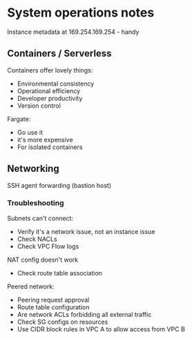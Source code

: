 # System operations notes
Instance metadata at 169.254.169.254 - handy

## Containers / Serverless

Containers offer lovely things:
- Environmental consistency
- Operational efficiency
- Developer productivity
- Version control

Fargate:
- Go use it
- it's more expensive
- For isolated containers

## Networking

SSH agent forwarding (bastion host)

### Troubleshooting

Subnets can't connect:
- Verify it's a network issue, not an instance issue
- Check NACLs
- Check VPC Flow logs

NAT config doesn't work
- Check route table association

Peered network:
- Peering request approval
- Route table configuration
- Are network ACLs forbidding all external traffic
- Check SG configs on resources
- Use CIDR block rules in VPC A to allow access from VPC B

